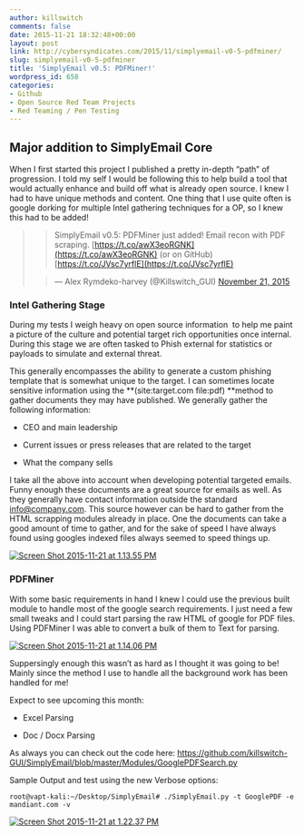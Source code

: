 ```yaml
---
author: killswitch
comments: false
date: 2015-11-21 18:32:48+00:00
layout: post
link: http://cybersyndicates.com/2015/11/simplyemail-v0-5-pdfminer/
slug: simplyemail-v0-5-pdfminer
title: 'SimplyEmail v0.5: PDFMiner!'
wordpress_id: 658
categories:
- Github
- Open Source Red Team Projects
- Red Teaming / Pen Testing
---
```


## Major addition to SimplyEmail Core



When I first started this project I published a pretty in-depth “path” of progression. I told my self I would be following this to help build a tool that would actually enhance and build off what is already open source. I knew I had to have unique methods and content. One thing that I use quite often is google dorking for multiple Intel gathering techniques for a OP, so I knew this had to be added!



<blockquote>

> 
> SimplyEmail v0.5: PDFMiner just added! Email recon with PDF scraping. [https://t.co/awX3eoRGNK](https://t.co/awX3eoRGNK) (or on GitHub) [https://t.co/JVsc7yrflE](https://t.co/JVsc7yrflE)
> 
> 

> 
> — Alex Rymdeko-harvey (@Killswitch_GUI) [November 21, 2015](https://twitter.com/Killswitch_GUI/status/668137062055452673)
> 
> 
</blockquote>







### Intel Gathering Stage



During my tests I weigh heavy on open source information  to help me paint a picture of the culture and potential target rich opportunities once internal. During this stage we are often tasked to Phish external for statistics or payloads to simulate and external threat.

This generally encompasses the ability to generate a custom phishing template that is somewhat unique to the target. I can sometimes locate sensitive information using the **(site:target.com file:pdf) **method to gather documents they may have published. We generally gather the following information:




    
  * CEO and main leadership

    
  * Current issues or press releases that are related to the target

    
  * What the company sells



I take all the above into account when developing potential targeted emails. Funny enough these documents are a great source for emails as well. As they generally have contact information outside the standard [info@company.com](mailto:info@company.com). This source however can be hard to gather from the HTML scrapping modules already in place. One the documents can take a good amount of time to gather, and for the sake of speed I have always found using googles indexed files always seemed to speed things up.

[![Screen Shot 2015-11-21 at 1.13.55 PM](http://cybersyndicates.com/wp-content/uploads/2015/11/Screen-Shot-2015-11-21-at-1.13.55-PM-1024x742.png)](http://cybersyndicates.com/wp-content/uploads/2015/11/Screen-Shot-2015-11-21-at-1.13.55-PM.png)



### PDFMiner



With some basic requirements in hand I knew I could use the previous built module to handle most of the google search requirements. I just need a few small tweaks and I could start parsing the raw HTML of google for PDF files. Using PDFMiner I was able to convert a bulk of them to Text for parsing.

[![Screen Shot 2015-11-21 at 1.14.06 PM](http://cybersyndicates.com/wp-content/uploads/2015/11/Screen-Shot-2015-11-21-at-1.14.06-PM-1024x361.png)](http://cybersyndicates.com/wp-content/uploads/2015/11/Screen-Shot-2015-11-21-at-1.14.06-PM.png)

Suppersingly enough this wasn’t as hard as I thought it was going to be! Mainly since the method I use to handle all the background work has been handled for me!

Expect to see upcoming this month:




    
  * Excel Parsing

    
  * Doc / Docx Parsing



As always you can check out the code here: https://github.com/killswitch-GUI/SimplyEmail/blob/master/Modules/GooglePDFSearch.py

Sample Output and test using the new Verbose options:


    
    root@vapt-kali:~/Desktop/SimplyEmail# ./SimplyEmail.py -t GooglePDF -e mandiant.com -v



[![Screen Shot 2015-11-21 at 1.22.37 PM](http://cybersyndicates.com/wp-content/uploads/2015/11/Screen-Shot-2015-11-21-at-1.22.37-PM-996x1024.png)](http://cybersyndicates.com/wp-content/uploads/2015/11/Screen-Shot-2015-11-21-at-1.22.37-PM.png)


